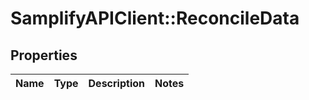 # SamplifyAPIClient::ReconcileData

## Properties
Name | Type | Description | Notes
------------ | ------------- | ------------- | -------------


